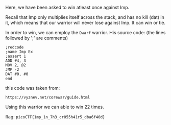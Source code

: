 Here, we have been asked to win atleast once against Imp. 

Recall that Imp only multiplies itself across the stack, and has no kill (dat) in it, which means that our warrior will never lose against Imp. It can win or tie.

In order to win, we can employ the `Dwarf` warrior. His source code: (the lines followed by ';' are comments)

    ;redcode
    ;name Imp Ex
    ;assert 1
    ADD #4, 3
    MOV 2, @2
    JMP -2
    DAT #0, #0
    end

this code was taken from:

    https://vyznev.net/corewar/guide.html

Using this warrior we can able to win 22 times.

flag: `picoCTF{1mp_1n_7h3_cr055h41r5_dba6f40d}`
